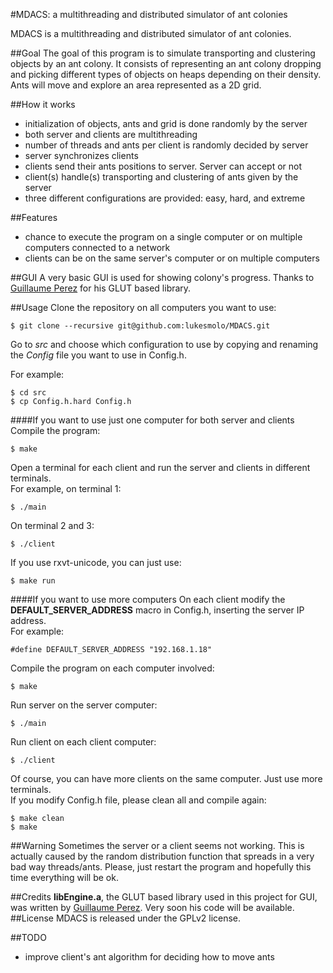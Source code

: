 #MDACS: a multithreading and distributed simulator of ant colonies

MDACS is a multithreading and distributed simulator of ant colonies.

##Goal
 The goal of
this program is to simulate transporting and clustering objects by an ant
colony. It consists of representing an ant colony dropping and picking different types
of objects on heaps depending on their density. Ants will move and explore an area
represented as a 2D grid.

##How it works
* initialization of objects, ants and grid is done randomly by the server
* both server and clients are multithreading
* number of threads and ants per client is randomly decided by server
* server synchronizes clients
* clients send their ants positions to server. Server can accept or not
* client(s) handle(s) transporting and clustering of ants given by the server
* three different configurations are provided: easy, hard, and extreme

##Features
* chance to execute the program on a single computer or on multiple computers
connected to a network
* clients can be on the same server's computer or on multiple computers

##GUI
A very basic GUI is used for showing colony's progress. Thanks to [Guillaume
Perez](http://www.i3s.unice.fr/~gperez/) for his GLUT based library.


##Usage
Clone the repository on all computers you want to use:
```
$ git clone --recursive git@github.com:lukesmolo/MDACS.git
```
Go to _src_ and choose which configuration to use by copying and renaming the _Config_ file you want to use in Config.h.

For example:
```
$ cd src
$ cp Config.h.hard Config.h
```
####If you want to use just one computer for both server and clients
Compile the program:
```
$ make
```

Open a terminal for each client and run the server and clients in different
terminals.<br>
For example, on terminal 1:
```
$ ./main
```
On terminal 2 and 3:
```
$ ./client
```

If you use rxvt-unicode, you can just use:
```
$ make run
```
####If you want to use more computers
On each client modify the **DEFAULT_SERVER_ADDRESS**  macro in Config.h, inserting the server
IP address.<br>
For example:
```
#define DEFAULT_SERVER_ADDRESS "192.168.1.18"
```
Compile the program on each computer involved:
```
$ make
```
Run server on the server computer:
```
$ ./main
```
Run client on each client computer:
```
$ ./client
```

Of course, you can have more clients on the same computer. Just use more
terminals. <br>
If you modify Config.h file, please clean all and compile again:
```
$ make clean
$ make
```
##Warning
Sometimes the server or a client seems not working. This is actually caused by the
random distribution function that spreads in a very bad way threads/ants. Please, just restart the program and hopefully
this time everything will be ok.

##Credits
__libEngine.a__, the GLUT based library used in this project for GUI, was written
by [Guillaume Perez](http://www.i3s.unice.fr/~gperez/). Very soon his code will
be available.
##License
MDACS is released under the GPLv2 license.



##TODO
* improve client's ant algorithm for deciding how to move ants











